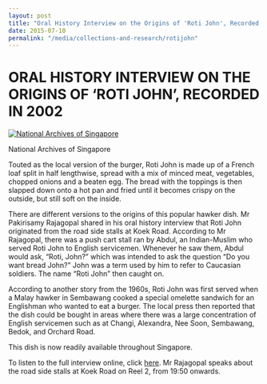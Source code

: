 ```yaml
---
layout: post
title: "Oral History Interview on the Origins of 'Roti John', Recorded in 2002"
date: 2015-07-10
permalink: "/media/collections-and-research/rotijohn"
---
```


# ORAL HISTORY INTERVIEW ON THE ORIGINS OF ‘ROTI JOHN’, RECORDED IN 2002

[![National Archives of Singapore](http://www.nas.gov.sg/blogs/archivistpick/wp-content/uploads/2015/07/2015-07-10-L.jpg)](http://www.nas.gov.sg/blogs/archivistpick/wp-content/uploads/2015/07/2015-07-10-L.jpg)

National Archives of Singapore

Touted as the local version of the burger, Roti John is made up of a French loaf split in half lengthwise, spread with a mix of minced meat, vegetables, chopped onions and a beaten egg. The bread with the toppings is then slapped down onto a hot pan and fried until it becomes crispy on the outside, but still soft on the inside.

There are different versions to the origins of this popular hawker dish. Mr Pakirisamy Rajagopal shared in his oral history interview that Roti John originated from the road side stalls at Koek Road. According to Mr Rajagopal, there was a push cart stall ran by Abdul, an Indian-Muslim who served Roti John to English servicemen. Whenever he saw them, Abdul would ask, “Roti, John?” which was intended to ask the question “Do you want bread John?” John was a term used by him to refer to Caucasian soldiers. The name “Roti John” then caught on.

According to another story from the 1960s, Roti John was first served when a Malay hawker in Sembawang cooked a special omelette sandwich for an Englishman who wanted to eat a burger. The local press then reported that the dish could be bought in areas where there was a large concentration of English servicemen such as at Changi, Alexandra, Nee Soon, Sembawang, Bedok, and Orchard Road.

This dish is now readily available throughout Singapore.

To listen to the full interview online, click [here](http://www.nas.gov.sg/archivesonline/oral_history_interviews/record-details/467d4390-1160-11e3-83d5-0050568939ad?keywords=002599&keywords-type=all). Mr Rajagopal speaks about the road side stalls at Koek Road on Reel 2, from 19:50 onwards.